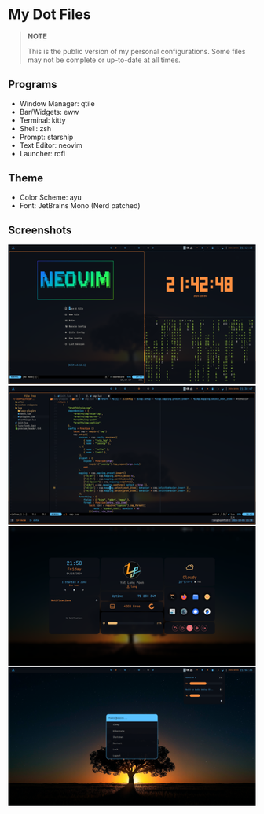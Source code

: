 # My Dot Files

> **NOTE**
>
> This is the public version of my personal configurations.
> Some files may not be complete or up-to-date at all times.

## Programs
- Window Manager: qtile
- Bar/Widgets: eww
- Terminal: kitty
- Shell: zsh
- Prompt: starship
- Text Editor: neovim
- Launcher: rofi

## Theme
- Color Scheme: ayu
- Font: JetBrains Mono (Nerd patched)

## Screenshots
![screenshot_0](https://github.com/ylpoonlg/dots/blob/main/img/screenshot_0.png?raw=true)
![screenshot_1](https://github.com/ylpoonlg/dots/blob/main/img/screenshot_1.png?raw=true)
![screenshot_2](https://github.com/ylpoonlg/dots/blob/main/img/screenshot_2.png?raw=true)
![screenshot_3](https://github.com/ylpoonlg/dots/blob/main/img/screenshot_3.png?raw=true)
